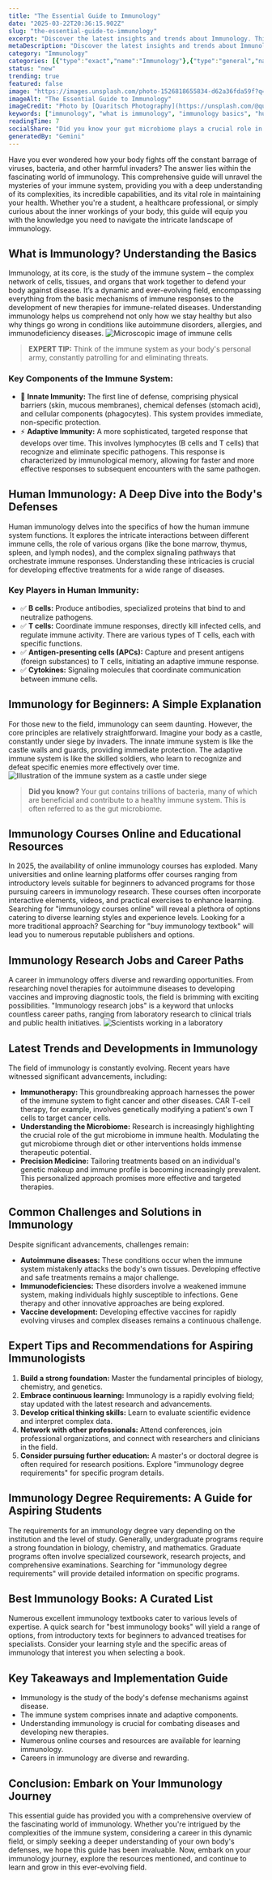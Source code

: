 ```yaml
---
title: "The Essential Guide to Immunology"
date: "2025-03-22T20:36:15.902Z"
slug: "the-essential-guide-to-immunology"
excerpt: "Discover the latest insights and trends about Immunology. This comprehensive guide covers everything you need to know about Immunology in 2025."
metaDescription: "Discover the latest insights and trends about Immunology. This comprehensive guide covers everything you need to know about Immunology in 2025."
category: "Immunology"
categories: [{"type":"exact","name":"Immunology"},{"type":"general","name":"Biomedicine"},{"type":"medium","name":"Infectious Disease"},{"type":"specific","name":"Vaccine Development"},{"type":"niche","name":"Viral Immunology"}]
status: "new"
trending: true
featured: false
image: "https://images.unsplash.com/photo-1526818655834-d62a36fda59f?q=85&w=1200&fit=max&fm=webp&auto=compress"
imageAlt: "The Essential Guide to Immunology"
imageCredit: "Photo by [Quaritsch Photography](https://unsplash.com/@quaritsch) on Unsplash"
keywords: ["immunology", "what is immunology", "immunology basics", "human immunology", "immunology for beginners", "immunology courses online", "buy immunology textbook", "immunology research jobs", "immunology degree requirements", "best immunology books"]
readingTime: 7
socialShare: "Did you know your gut microbiome plays a crucial role in your immune system's health?  Understanding this connection is key to unlocking better health outcomes!"
generatedBy: "Gemini"
---
```




Have you ever wondered how your body fights off the constant barrage of viruses, bacteria, and other harmful invaders?  The answer lies within the fascinating world of immunology.  This comprehensive guide will unravel the mysteries of your immune system, providing you with a deep understanding of its complexities, its incredible capabilities, and its vital role in maintaining your health. Whether you're a student, a healthcare professional, or simply curious about the inner workings of your body, this guide will equip you with the knowledge you need to navigate the intricate landscape of immunology.

## What is Immunology?  Understanding the Basics

Immunology, at its core, is the study of the immune system – the complex network of cells, tissues, and organs that work together to defend your body against disease.  It’s a dynamic and ever-evolving field, encompassing everything from the basic mechanisms of immune responses to the development of new therapies for immune-related diseases.  Understanding immunology helps us comprehend not only how we stay healthy but also why things go wrong in conditions like autoimmune disorders, allergies, and immunodeficiency diseases. ![Microscopic image of immune cells](https://images.unsplash.com/photo-1451187580459-43490279c0fa?q=85&w=1200&fit=max&fm=webp&auto=compress)

> **EXPERT TIP:**  Think of the immune system as your body's personal army, constantly patrolling for and eliminating threats.

### Key Components of the Immune System:

* 🔑 **Innate Immunity:** The first line of defense, comprising physical barriers (skin, mucous membranes), chemical defenses (stomach acid), and cellular components (phagocytes).  This system provides immediate, non-specific protection.
* ⚡ **Adaptive Immunity:** A more sophisticated, targeted response that develops over time. This involves lymphocytes (B cells and T cells) that recognize and eliminate specific pathogens.  This response is characterized by immunological memory, allowing for faster and more effective responses to subsequent encounters with the same pathogen.

## Human Immunology: A Deep Dive into the Body's Defenses

Human immunology delves into the specifics of how the human immune system functions.  It explores the intricate interactions between different immune cells, the role of various organs (like the bone marrow, thymus, spleen, and lymph nodes), and the complex signaling pathways that orchestrate immune responses.  Understanding these intricacies is crucial for developing effective treatments for a wide range of diseases.

### Key Players in Human Immunity:

* ✅ **B cells:** Produce antibodies, specialized proteins that bind to and neutralize pathogens.
* ✅ **T cells:**  Coordinate immune responses, directly kill infected cells, and regulate immune activity.  There are various types of T cells, each with specific functions.
* ✅ **Antigen-presenting cells (APCs):**  Capture and present antigens (foreign substances) to T cells, initiating an adaptive immune response.
* ✅ **Cytokines:**  Signaling molecules that coordinate communication between immune cells.

## Immunology for Beginners: A Simple Explanation

For those new to the field, immunology can seem daunting.  However, the core principles are relatively straightforward.  Imagine your body as a castle, constantly under siege by invaders.  The innate immune system is like the castle walls and guards, providing immediate protection.  The adaptive immune system is like the skilled soldiers, who learn to recognize and defeat specific enemies more effectively over time. ![Illustration of the immune system as a castle under siege](https://images.unsplash.com/photo-1484417894907-623942c8ee29?q=85&w=1200&fit=max&fm=webp&auto=compress)

> **Did you know?**  Your gut contains trillions of bacteria, many of which are beneficial and contribute to a healthy immune system.  This is often referred to as the gut microbiome.

## Immunology Courses Online and Educational Resources

In 2025, the availability of online immunology courses has exploded.  Many universities and online learning platforms offer courses ranging from introductory levels suitable for beginners to advanced programs for those pursuing careers in immunology research.  These courses often incorporate interactive elements, videos, and practical exercises to enhance learning. Searching for "immunology courses online" will reveal a plethora of options catering to diverse learning styles and experience levels.  Looking for a more traditional approach?  Searching for "buy immunology textbook" will lead you to numerous reputable publishers and options.

## Immunology Research Jobs and Career Paths

A career in immunology offers diverse and rewarding opportunities.  From researching novel therapies for autoimmune diseases to developing vaccines and improving diagnostic tools, the field is brimming with exciting possibilities.  "Immunology research jobs" is a keyword that unlocks countless career paths, ranging from laboratory research to clinical trials and public health initiatives. ![Scientists working in a laboratory](https://images.unsplash.com/photo-1517976487492-5750f3195933?q=85&w=1200&fit=max&fm=webp&auto=compress)

## Latest Trends and Developments in Immunology

The field of immunology is constantly evolving.  Recent years have witnessed significant advancements, including:

* **Immunotherapy:** This groundbreaking approach harnesses the power of the immune system to fight cancer and other diseases.  CAR T-cell therapy, for example, involves genetically modifying a patient's own T cells to target cancer cells.
* **Understanding the Microbiome:**  Research is increasingly highlighting the crucial role of the gut microbiome in immune health.  Modulating the gut microbiome through diet or other interventions holds immense therapeutic potential.
* **Precision Medicine:**  Tailoring treatments based on an individual's genetic makeup and immune profile is becoming increasingly prevalent. This personalized approach promises more effective and targeted therapies.

## Common Challenges and Solutions in Immunology

Despite significant advancements, challenges remain:

* **Autoimmune diseases:**  These conditions occur when the immune system mistakenly attacks the body's own tissues.  Developing effective and safe treatments remains a major challenge.
* **Immunodeficiencies:**  These disorders involve a weakened immune system, making individuals highly susceptible to infections.  Gene therapy and other innovative approaches are being explored.
* **Vaccine development:**  Developing effective vaccines for rapidly evolving viruses and complex diseases remains a continuous challenge.

## Expert Tips and Recommendations for Aspiring Immunologists

1.  **Build a strong foundation:**  Master the fundamental principles of biology, chemistry, and genetics.
2.  **Embrace continuous learning:**  Immunology is a rapidly evolving field; stay updated with the latest research and advancements.
3.  **Develop critical thinking skills:**  Learn to evaluate scientific evidence and interpret complex data.
4.  **Network with other professionals:**  Attend conferences, join professional organizations, and connect with researchers and clinicians in the field.
5.  **Consider pursuing further education:**  A master's or doctoral degree is often required for research positions.  Explore "immunology degree requirements" for specific program details.

## Immunology Degree Requirements:  A Guide for Aspiring Students

The requirements for an immunology degree vary depending on the institution and the level of study.  Generally, undergraduate programs require a strong foundation in biology, chemistry, and mathematics.  Graduate programs often involve specialized coursework, research projects, and comprehensive examinations.  Searching for "immunology degree requirements" will provide detailed information on specific programs. 

## Best Immunology Books: A Curated List

Numerous excellent immunology textbooks cater to various levels of expertise.  A quick search for "best immunology books" will yield a range of options, from introductory texts for beginners to advanced treatises for specialists.  Consider your learning style and the specific areas of immunology that interest you when selecting a book.

## Key Takeaways and Implementation Guide

* Immunology is the study of the body's defense mechanisms against disease.
* The immune system comprises innate and adaptive components.
* Understanding immunology is crucial for combating diseases and developing new therapies.
* Numerous online courses and resources are available for learning immunology.
* Careers in immunology are diverse and rewarding.

## Conclusion:  Embark on Your Immunology Journey

This essential guide has provided you with a comprehensive overview of the fascinating world of immunology.  Whether you're intrigued by the complexities of the immune system, considering a career in this dynamic field, or simply seeking a deeper understanding of your own body's defenses, we hope this guide has been invaluable.  Now, embark on your immunology journey, explore the resources mentioned, and continue to learn and grow in this ever-evolving field.


